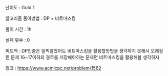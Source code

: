 난이도 : Gold 1

알고리즘 풀이방법 : DP + 비트마스킹

풀이 시간 : 1h

실패 횟수 : 0

피드백 : DP인줄은 일찍알았어도 비트마스킹을 활용할방법을 생각하지 못해서 오래걸린 문제 16~17이하의 경로를 저장해야하는 문제면 비트마스킹을 활용해볼 생각하자

링크 : https://www.acmicpc.net/problem/1562


